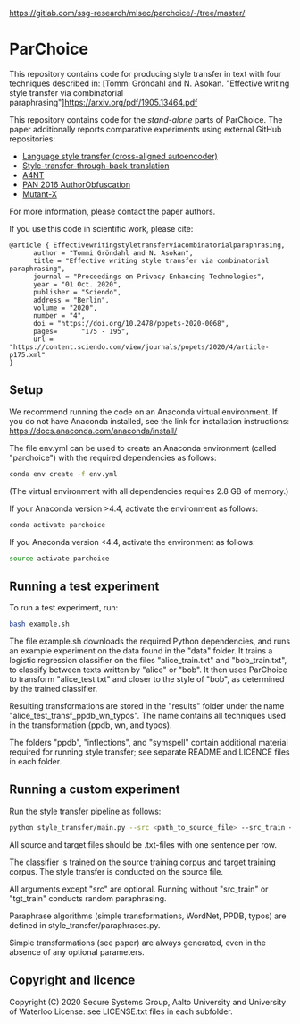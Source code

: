 https://gitlab.com/ssg-research/mlsec/parchoice/-/tree/master/

# ParChoice

This repository contains code for producing style transfer in text with four techniques described in:
[Tommi Gröndahl and N. Asokan. "Effective writing style transfer via combinatorial paraphrasing"]https://arxiv.org/pdf/1905.13464.pdf

This repository contains code for the *stand-alone* parts of ParChoice. The paper additionally reports comparative experiments using external GitHub repositories:
- [Language style transfer (cross-aligned autoencoder)](https://github.com/shentianxiao/language-style-transfer)
- [Style-transfer-through-back-translation](https://github.com/shrimai/Style-Transfer-Through-Back-Translation)
- [A4NT](https://github.com/rakshithShetty/A4NT-author-masking/blob/master/README.md)
- [PAN 2016 AuthorObfuscation](https://bitbucket.org/pan2016authorobfuscation/authorobfuscation/src/master/)
- [Mutant-X](https://github.com/asad1996172/Mutant-X/)

For more information, please contact the paper authors.

If you use this code in scientific work, please cite:
```
@article { Effectivewritingstyletransferviacombinatorialparaphrasing,
      author = "Tommi Gröndahl and N. Asokan",
      title = "Effective writing style transfer via combinatorial paraphrasing",
      journal = "Proceedings on Privacy Enhancing Technologies",
      year = "01 Oct. 2020",
      publisher = "Sciendo",
      address = "Berlin",
      volume = "2020",
      number = "4",
      doi = "https://doi.org/10.2478/popets-2020-0068",
      pages=      "175 - 195",
      url = "https://content.sciendo.com/view/journals/popets/2020/4/article-p175.xml"
}
```

## Setup

We recommend running the code on an Anaconda virtual environment. If you do not have Anaconda installed, see the link for installation instructions:
https://docs.anaconda.com/anaconda/install/

The file env.yml can be used to create an Anaconda environment (called "parchoice") with the required dependencies as follows:

```bash
conda env create -f env.yml
```

(The virtual environment with all dependencies requires 2.8 GB of memory.)

If your Anaconda version >4.4, activate the environment as follows:

```bash
conda activate parchoice
```

If you Anaconda version <4.4, activate the environment as follows:
```bash
source activate parchoice
```


## Running a test experiment

To run a test experiment, run:
```bash
bash example.sh
```

The file example.sh downloads the required Python dependencies, and runs an example experiment on the data found in the "data" folder. It trains a logistic regression classifier on the files "alice_train.txt" and "bob_train.txt", to classify between texts written by "alice" or "bob". It then uses ParChoice to transform "alice_test.txt" and closer to the style of "bob", as determined by the trained classifier.

Resulting transformations are stored in the "results" folder under the name "alice_test_transf_ppdb_wn_typos". The name contains all techniques used in the transformation (ppdb, wn, and typos).

The folders "ppdb", "inflections", and "symspell" contain additional material required for running style transfer; see separate README and LICENCE files in each folder.


## Running a custom experiment

Run the style transfer pipeline as follows:

```bash
python style_transfer/main.py --src <path_to_source_file> --src_train <path_to_source_training_corpus> --tgt_train <path_to_target_training_corpus> --use_ppdb --use_wordnet --use_typos --spell_check
```

All source and target files should be .txt-files with one sentence per row.

The classifier is trained on the source training corpus and target training corpus. The style transfer is conducted on the source file.

All arguments except "src" are optional. Running without "src_train" or "tgt_train" conducts random paraphrasing.

Paraphrase algorithms (simple transformations, WordNet, PPDB, typos) are defined in style_transfer/paraphrases.py.

Simple transformations (see paper) are always generated, even in the absence of any optional parameters.


## Copyright and licence

Copyright (C) 2020 Secure Systems Group, Aalto University and University of Waterloo
License: see LICENSE.txt files in each subfolder.
